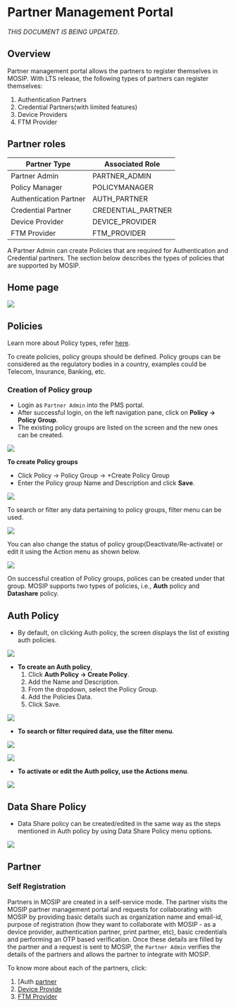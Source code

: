 # Partner Management Portal 

_THIS DOCUMENT IS BEING UPDATED_.

## Overview
Partner management portal allows the partners to register themselves in MOSIP. With LTS release, the following types of partners can register themselves:
1.	Authentication Partners
2.	Credential Partners(with limited features)
3.	Device Providers
4.	FTM Provider

## Partner roles

|Partner Type|Associated Role|
|------|-----|
|Partner Admin|PARTNER_ADMIN|
|Policy Manager|POLICYMANAGER|
|Authentication Partner|AUTH_PARTNER|
|Credential Partner|CREDENTIAL_PARTNER|
|Device Provider|DEVICE_PROVIDER|
|FTM Provider|FTM_PROVIDER|

A Partner Admin can create Policies that are required for Authentication and Credential partners. The section below describes the types of policies that are supported by MOSIP.

## Home page

![](_images/pms-home-page.png)

## Policies

Learn more about Policy types, refer [here](partner-policies.md).

To create policies, policy groups should be defined. Policy groups can be considered as the regulatory bodies in a country, examples could be Telecom, Insurance, Banking, etc.

### Creation of Policy group
* Login as `Partner Admin` into the PMS portal.
* After successful login, on the left navigation pane, click on **Policy -> Policy Group**.
* The existing policy groups are listed on the screen and the new ones can be created. 

![](_images/pms-policy-groups.png)

**To create Policy groups**
* Click Policy -> Policy Group -> +Create Policy Group
* Enter the Policy group Name and Description and click **Save**.

![](_images/pms-create-policy-groups.png)

To search or filter any data pertaining to policy groups, filter menu can be used. 

![](_images/pms-filter-policy-groups.png)

You can also change the status of policy group(Deactivate/Re-activate) or edit it using the Action menu as shown below.

![](_images/pms-actionmenu-policy-groups.png)

On successful creation of Policy groups, polices can be created under that group. MOSIP supports two types of policies, i.e., **Auth** policy and **Datashare** policy.

## Auth Policy

* By default, on clicking Auth policy, the screen displays the list of existing auth policies.

![](_images/pms-auth-policy.png)

* **To create an Auth policy**, 
  1. Click **Auth Policy -> Create Policy**. 
  2. Add the Name and Description.
  3. From the dropdown, select the Policy Group.
  4. Add the Policies Data.
  5. Click Save.

![](_images/pms-create-auth-policy.png)

* **To search or filter required data, use the filter menu**.

![](_images/pms-filter-auth-policy.png)

![](_images/pms-filter-results-auth-policy.png)

* **To activate or edit the Auth policy, use the Actions menu**.

![](_images/pms-actionmenu-auth-policy.png)

## Data Share Policy

* Data Share policy can be created/edited in the same way as the steps mentioned in Auth policy by using Data Share Policy menu options.

![](_images/pms-data-share-policy.png)

## Partner

### Self Registration
Partners in MOSIP are created in a self-service mode. The partner visits the MOSIP partner management portal and requests for collaborating with MOSIP by providing basic details such as organization name and email-id, purpose of registration (how they want to collaborate with MOSIP - as a device provider, authentication partner, print partner, etc), basic credentials and performing an OTP based verification.
Once these details are filled by the partner and a request is sent to MOSIP, the `Partner Admin` verifies the details of the partners and allows the partner to integrate with MOSIP.

To know more about each of the partners, click:
1. [Auth [partner](auth-partner.md)
2. [Device Provide](device-provider.md)
4. [FTM Provider](ftm-provider.md)




